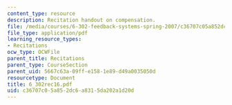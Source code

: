 ```yaml
---
content_type: resource
description: Recitation handout on compensation.
file: /media/courses/6-302-feedback-systems-spring-2007/c36707c05a852dc6a8315da202a1d20d_6_302rec16.pdf
file_type: application/pdf
learning_resource_types:
- Recitations
ocw_type: OCWFile
parent_title: Recitations
parent_type: CourseSection
parent_uid: 5667c63a-09ff-e158-1e89-d49a0035050d
resourcetype: Document
title: 6_302rec16.pdf
uid: c36707c0-5a85-2dc6-a831-5da202a1d20d
---
```

